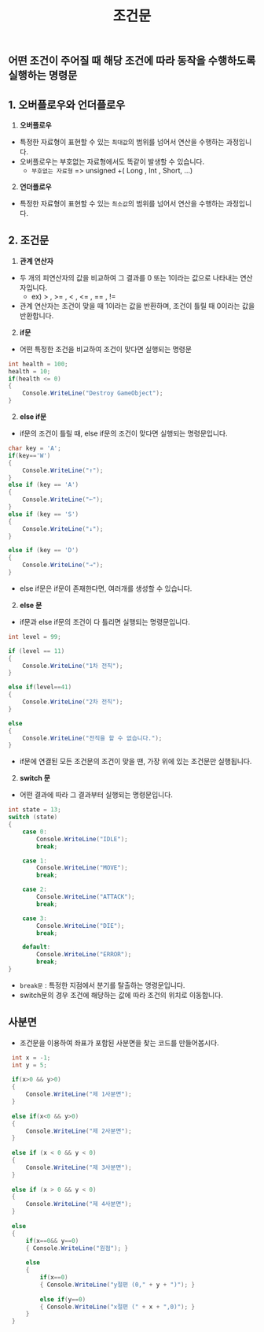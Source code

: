 ﻿---
layout: simple
title: "조건문"
---

## 어떤 조건이 주어질 때 해당 조건에 따라 동작을 수행하도록 실행하는 명령문 ##

## 1. 오버플로우와 언더플로우
1. **오버플로우**
- 특정한 자료형이 표현할 수 있는 `최대값`의 범위를 넘어서 연산을 수행하는 과정입니다.
- 오버플로우는 부호없는 자료형에서도 똑같이 발생할 수 있습니다.
  - `부호없는 자료형`   =>   unsigned +( Long , Int , Short, ...) 

2. **언더플로우**
- 특정한 자료형이 표현할 수 있는 `최소값`의 범위를 넘어서 연산을 수행하는 과정입니다.


## 2. 조건문
1. **관계 연산자**
- 두 개의 피연산자의 값을 비교하여 그 결과를 0 또는 1이라는 값으로 나타내는 연산자입니다.
  - ex) >  ,  >=  ,  <  ,  <=  ,  ==  ,  !=
- 관계 연산자는 조건이 맞을 때 1이라는 값을 반환하며, 조건이 틀릴 때 0이라는 값을 반환합니다.  

2. **if문**
- 어떤 특정한 조건을 비교하여 조건이 맞다면 실행되는 명령문

````c#
int health = 100;
health = 10;
if(health <= 0)
{
    Console.WriteLine("Destroy GameObject");
}
````


2. **else if문**
- if문의 조건이 틀릴 때, else if문의 조건이 맞다면 실행되는 명령문입니다.

```c#
char key = 'A';
if(key=='W')
{
    Console.WriteLine("↑");
}
else if (key == 'A')
{
    Console.WriteLine("←");
}
else if (key == 'S')
{
    Console.WriteLine("↓");
}

else if (key == 'D')
{
    Console.WriteLine("→");
}

```

- else if문은 if문이 존재한다면, 여러개를 생성할 수 있습니다.

2. **else 문**
- if문과 else if문의 조건이 다 틀리면 실행되는 명령문입니다.

```c#
int level = 99;

if (level == 11)
{
    Console.WriteLine("1차 전직");
}

else if(level==41)
{
    Console.WriteLine("2차 전직");
}

else
{
    Console.WriteLine("전직을 할 수 없습니다.");
}

```

- if문에 연결된 모든 조건문의 조건이 맞을 땐, 가장 위에 있는 조건문만 실행됩니다. 

2. **switch 문**
- 어떤 결과에 따라 그 결과부터 실행되는 명령문입니다.

```c#
int state = 13;
switch (state)
{
    case 0:
        Console.WriteLine("IDLE");
        break;

    case 1:
        Console.WriteLine("MOVE");
        break;

    case 2:
        Console.WriteLine("ATTACK");
        break;

    case 3:
        Console.WriteLine("DIE");
        break;

    default:
        Console.WriteLine("ERROR");
        break;
}

```
- `break문` : 특정한 지점에서 분기를 탈출하는 명령문입니다.
- switch문의 경우 조건에 해당하는 값에 따라 조건의 위치로 이동합니다.


## 사분면 ##
- 조건문을 이용하여 좌표가 포함된 사분면을 찾는 코드를 만들어봅시다.

```c#
 int x = -1;
 int y = 5;
 
 if(x>0 && y>0)
 {
     Console.WriteLine("제 1사분면");
 }
 
 else if(x<0 && y>0)
 {
     Console.WriteLine("제 2사분면");
 }
 
 else if (x < 0 && y < 0)
 {
     Console.WriteLine("제 3사분면");
 }
 
 else if (x > 0 && y < 0)
 {
     Console.WriteLine("제 4사분면");
 }
 
 else
 {
     if(x==0&& y==0)
     { Console.WriteLine("원점"); }
 
     else
     {
         if(x==0)
         { Console.WriteLine("y절편 (0," + y + ")"); }
 
         else if(y==0)
         { Console.WriteLine("x절편 (" + x + ",0)"); }
     }
 }

```


